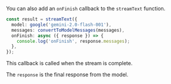 You can also add an `onFinish` callback to the `streamText` function.

```ts
const result = streamText({
  model: google('gemini-2.0-flash-001'),
  messages: convertToModelMessages(messages),
  onFinish: async ({ response }) => {
    console.log('onFinish', response.messages);
  },
});
```

This callback is called when the stream is complete.

The `response` is the final response from the model.
